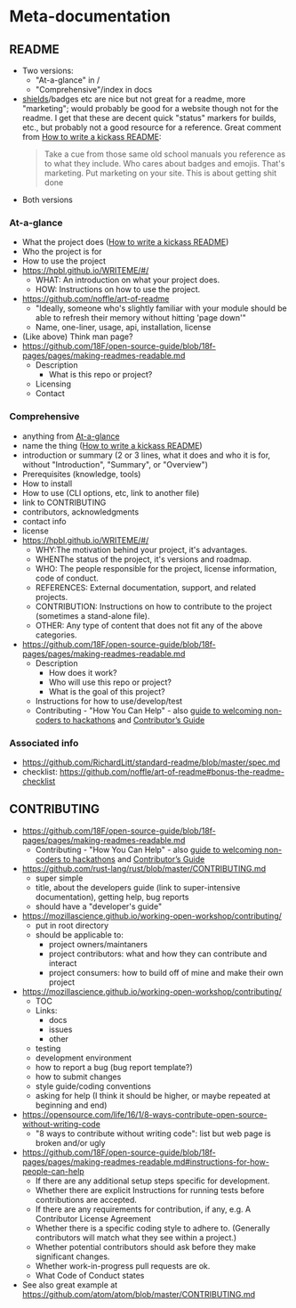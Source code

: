 # Meta-documentation

## README

-   Two versions:
    -   "At-a-glance" in /
    -   "Comprehensive"/index in docs
-   [shields](https://shields.io)/badges etc are nice but not great for a readme, more "marketing"; would probably be good for a website though not for the readme. I get that these are decent quick "status" markers for builds, etc., but probably not a good resource for a reference. Great comment from [How to write a kickass README](https://dev.to/scottydocs/how-to-write-a-kickass-readme-5af9):
    > Take a cue from those same old school manuals you reference as to what they include. Who cares about badges and emojis. That's marketing. Put marketing on your site. This is about getting shit done
-   Both versions

### At-a-glance

-   What the project does ([How to write a kickass README](https://dev.to/scottydocs/how-to-write-a-kickass-readme-5af9))
-   Who the project is for
-   How to use the project
-   https://hpbl.github.io/WRITEME/#/
    -   WHAT: An introduction on what your project does.
    -   HOW: Instructions on how to use the project.
-   https://github.com/noffle/art-of-readme
    -   "Ideally, someone who's slightly familiar with your module should be able to refresh their memory without hitting 'page down'"
    -   Name, one-liner, usage, api, installation, license
-   (Like above) Think man page?
-   https://github.com/18F/open-source-guide/blob/18f-pages/pages/making-readmes-readable.md
    -   Description
        -   What is this repo or project?
    -   Licensing
    -   Contact

### Comprehensive

-   anything from [At-a-glance](#at-a-glance)
-   name the thing ([How to write a kickass README](https://dev.to/scottydocs/how-to-write-a-kickass-readme-5af9))
-   introduction or summary (2 or 3 lines, what it does and who it is for, without "Introduction", "Summary", or "Overview")
-   Prerequisites (knowledge, tools)
-   How to install
-   How to use (CLI options, etc, link to another file)
-   link to CONTRIBUTING
-   contributors, acknowledgments
-   contact info
-   license
-   https://hpbl.github.io/WRITEME/#/
    -   WHY:The motivation behind your project, it's advantages.
    -   WHENThe status of the project, it's versions and roadmap.
    -   WHO: The people responsible for the project, license information, code of conduct.
    -   REFERENCES: External documentation, support, and related projects.
    -   CONTRIBUTION: Instructions on how to contribute to the project (sometimes a stand-alone file).
    -   OTHER: Any type of content that does not fit any of the above categories.
-   https://github.com/18F/open-source-guide/blob/18f-pages/pages/making-readmes-readable.md
    -   Description
        -   How does it work?
        -   Who will use this repo or project?
        -   What is the goal of this project?
    -   Instructions for how to use/develop/test
    -   Contributing - "How You Can Help" - also [guide to welcoming non-coders to hackathons](https://18f.gsa.gov/2015/04/03/how-to-welcome-new-coders-to-a-civic-hackathon/) and [ Contributor’s Guide](https://github.com/18F/midas/blob/dev/CONTRIBUTING.md)

### Associated info

-   https://github.com/RichardLitt/standard-readme/blob/master/spec.md
-   checklist: https://github.com/noffle/art-of-readme#bonus-the-readme-checklist

## CONTRIBUTING

-   https://github.com/18F/open-source-guide/blob/18f-pages/pages/making-readmes-readable.md
    -   Contributing - "How You Can Help" - also [guide to welcoming non-coders to hackathons](https://18f.gsa.gov/2015/04/03/how-to-welcome-new-coders-to-a-civic-hackathon/) and [ Contributor’s Guide](https://github.com/18F/midas/blob/dev/CONTRIBUTING.md)
-   https://github.com/rust-lang/rust/blob/master/CONTRIBUTING.md
    -   super simple
    -   title, about the developers guide (link to super-intensive documentation), getting help, bug reports
    -   should have a "developer's guide"
-   https://mozillascience.github.io/working-open-workshop/contributing/
    -   put in root directory
    -   should be applicable to:
        -   project owners/maintaners
        -   project contributors: what and how they can contribute and interact
        -   project consumers: how to build off of mine and make their own project
-   https://mozillascience.github.io/working-open-workshop/contributing/
    -   TOC
    -   Links:
        -   docs
        -   issues
        -   other
    -   testing
    -   development environment
    -   how to report a bug (bug report template?)
    -   how to submit changes
    -   style guide/coding conventions
    -   asking for help (I think it should be higher, or maybe repeated at beginning and end)
-   https://opensource.com/life/16/1/8-ways-contribute-open-source-without-writing-code
    -   "8 ways to contribute without writing code": list but web page is broken and/or ugly
-   https://github.com/18F/open-source-guide/blob/18f-pages/pages/making-readmes-readable.md#instructions-for-how-people-can-help
    -   If there are any additional setup steps specific for development.
    -   Whether there are explicit Instructions for running tests before contributions are accepted.
    -   If there are any requirements for contribution, if any, e.g. A Contributor License Agreement
    -   Whether there is a specific coding style to adhere to. (Generally contributors will match what they see within a project.)
    -   Whether potential contributors should ask before they make significant changes.
    -   Whether work-in-progress pull requests are ok.
    -   What Code of Conduct states
-   See also great example at https://github.com/atom/atom/blob/master/CONTRIBUTING.md

